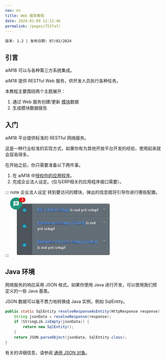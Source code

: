 ```yaml
---
nav: en
title: Web 服务教程
date: 2024-01-09 12:12:46
permalink: /pages/7537af/
---
```


`版本: 1.2 | 发布日期: 07/02/2024`

## 引言

aiM18 可以与各种第三方系统集成。

aiM18 提供 RESTful Web 服务，供开发人员执行各种任务。

本教程主要围绕两个主题展开：

1. 通过 Web 服务创建/更新 [模块](/pages/7488ac/#module)数据
2. 生成模块数据报告

## 入门

aiM18 平台提供标准的 RESTful 网络服务。 

这是一种行业标准的实现方式，如果你有为其他开放平台开发的经验，使用起来就会容易得多。

在开始之前，你只需要准备以下两件事。

1. 在 aiM18 中[授权你的应用程序](/pages/2ffa7b/)。
2. 完成企业法人设定。(仅与ERP相关的应用程序接口需要）。

::: note 企业法人设定
转到要访问的模块，弹出的信息框将引导你进行哪些配置。
::: 
![wst03](/assets/wst03.png)

## Java 环境

网络服务的响应采用 JSON 格式。如果你使用 Java 进行开发，可以使用我们预定义的一些 Java 基类。 

JSON 数据可以毫不费力地转换成 Java 实例，例如 SqlEntity。

```java
public static SqlEntity resolveResponseAsEntity(HttpResponse response) {
	String jsonData = resolveResponse(response);
	if (StringLib.isEmpty(jsonData)) {
		return new SqlEntity();
	}
	return JSON.parseObject(jsonData, SqlEntity.class);
}
```

有关的详细信息，请参阅 [通用 JSON 对象](/pages/c42005/)。



